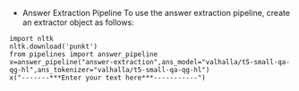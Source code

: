 * Answer Extraction Pipeline 
To use the answer extraction pipeline, create an extractor object as follows:
```
import nltk
nltk.download('punkt')
from pipelines import answer_pipeline
x=answer_pipeline("answer-extraction",ans_model="valhalla/t5-small-qa-qg-hl",ans_tokenizer="valhalla/t5-small-qa-qg-hl")
x("-------***Enter your text here***-----------")
```
